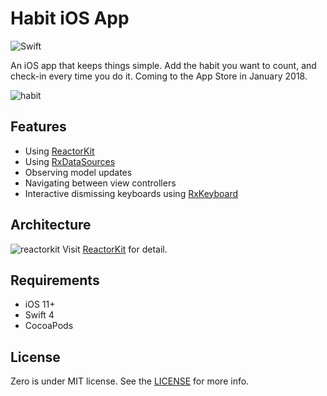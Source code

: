 # Habit iOS App
![Swift](https://img.shields.io/badge/Swift-4.0-orange.svg)

An iOS app that keeps things simple. Add the habit you want to count, and check-in every time you do it. Coming to the App Store in January 2018.

![habit](https://user-images.githubusercontent.com/16951799/27207106-ba03c1a8-5201-11e7-950c-0f71516358fa.png)

## Features
* Using [ReactorKit](https://github.com/ReactorKit/ReactorKit)
* Using [RxDataSources](https://github.com/RxSwiftCommunity/RxDataSources)
* Observing model updates
* Navigating between view controllers
* Interactive dismissing keyboards using [RxKeyboard](https://github.com/RxSwiftCommunity/RxKeyboard)

## Architecture
![reactorkit](https://user-images.githubusercontent.com/16951799/26894339-b7182a9e-4b83-11e7-9ba3-0b5a47bbe859.png)
Visit [ReactorKit](https://github.com/ReactorKit/ReactorKit) for detail.

## Requirements
* iOS 11+
* Swift 4
* CocoaPods

## License
Zero is under MIT license. See the [LICENSE](./LICENSE.md) for more info.
